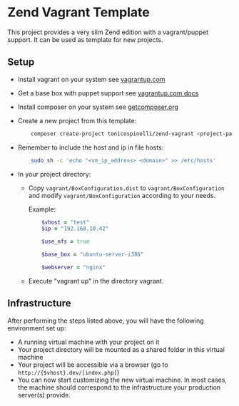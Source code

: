 # Zend Vagrant Template

This project provides a very slim Zend edition with a vagrant/puppet support. It can be used as template for new
projects.

## Setup

-   Install vagrant on your system
    see [vagrantup.com](http://vagrantup.com/v1/docs/getting-started/index.html)

-   Get a base box with puppet support
    see [vagrantup.com docs](http://vagrantup.com/v1/docs/getting-started/boxes.html)

-   Install composer on your system
    see [getcomposer.org](http://getcomposer.org/doc/00-intro.md)

-   Create a new project from this template:
    ```bash
        composer create-project tonicospinelli/zend-vagrant <project-path> --stability="dev"
    ```
-   Remember to include the host and ip in file hosts:
    ```bash
        sudo sh -c 'echo "<vm_ip_address> <domain>" >> /etc/hosts'
    ```

-   In your project directory:
    -   Copy `vagrant/BoxConfiguration.dist` to `vagrant/BoxConfiguration` and modify `vagrant/BoxConfiguration` according to your needs.

        Example:

        ```ruby
            $vhost = "test"
            $ip = "192.168.10.42"

            $use_nfs = true

            $base_box = "ubuntu-server-i386"

            $webserver = "nginx"
        ```
    -   Execute "vagrant up" in the directory vagrant.

## Infrastructure

After performing the steps listed above, you will have the following environment set up:

- A running virtual machine with your project on it
- Your project directory will be mounted as a shared folder in this virtual machine
- Your project will be accessible via a browser (go to `http://{$vhost}.dev/[index.php]`)
- You can now start customizing the new virtual machine. In most cases, the machine should correspond to the infrastructure your production server(s) provide.
